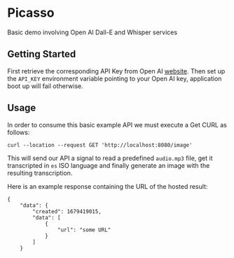 # Picasso

Basic demo involving Open AI Dall-E and Whisper services

## Getting Started

First retrieve the corresponding API Key from Open AI [website]("https://platform.openai.com/overview").
Then set up the `API_KEY` environment variable pointing to your Open AI key, application boot up will fail otherwise.

## Usage

In order to consume this basic example API we must execute a Get CURL as follows:

```
curl --location --request GET 'http://localhost:8080/image'
```

This will send our API a signal to read a predefined `audio.mp3` file, get it transcripted in `es` ISO language and finally generate an image with the resulting transcription.

Here is an example response containing the URL of the hosted result:

```
{
    "data": {
        "created": 1679419015,
        "data": [
            {
                "url": "some URL"
            }
        ]
    }
```
